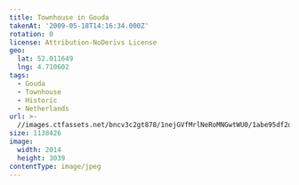 ```yaml
---
title: Townhouse in Gouda
takenAt: '2009-05-18T14:16:34.000Z'
rotation: 0
license: Attribution-NoDerivs License
geo:
  lat: 52.011649
  lng: 4.710602
tags:
  - Gouda
  - Townhouse
  - Historic
  - Netherlands
url: >-
  //images.ctfassets.net/bncv3c2gt878/1nejGVfMrlNeRoMNGwtWU0/1abe95df2d21c09ac87d538973e6e7f4/townhouse-in-gouda_4343164193_o
size: 1138426
image:
  width: 2014
  height: 3039
contentType: image/jpeg
---
```


